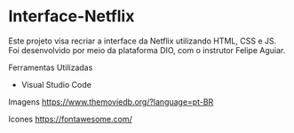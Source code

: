 # Interface-Netflix
Este projeto visa recriar a interface da Netflix utilizando HTML, CSS e JS.
Foi desenvolvido por meio da plataforma DIO, com o instrutor Felipe Aguiar.

Ferramentas Utilizadas
* Visual Studio Code

Imagens
https://www.themoviedb.org/?language=pt-BR

Icones
https://fontawesome.com/
